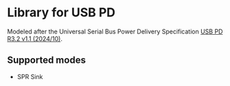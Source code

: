 # Library for USB PD

Modeled after the Universal Serial Bus Power Delivery Specification [USB PD R3.2 v1.1 (2024/10)](./USB_PD_R3_2%20V1.1%202024-10.pdf).

## Supported modes
- SPR Sink
